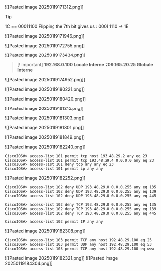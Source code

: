 ![[Pasted image 20250119171312.png]]

>[!tip]
>1C == 00011100
>Flipping the 7th bit gives us : 0001 1110 -> 1E

![[Pasted image 20250119171946.png]]

![[Pasted image 20250119172755.png]]

![[Pasted image 20250119173434.png]]

>[! important]
>**192.168.0.100 Locale Interne**
>**209.165.20.25 Globale Interne**

![[Pasted image 20250119174952.png]]

![[Pasted image 20250119180221.png]]

![[Pasted image 20250119180420.png]]

![[Pasted image 20250119181215.png]]

![[Pasted image 20250119181303.png]]

![[Pasted image 20250119181801.png]]

![[Pasted image 20250119181849.png]]

![[Pasted image 20250119182240.png]]

```shell
CiscoIOS#> access-list 101 permit tcp host 193.48.29.2 any eq 23
CiscoIOS#> access-list 101 permit tcp 193.48.29.4 0.0.0.0 any eq 23
CiscoIOS#> access-list 101 deny tcp any any eq 23
CiscoIOS#> access-list 101 permit ip any any
```

![[Pasted image 20250119182252.png]]

```shell
CiscoIOS#> access-list 102 deny UDP 193.48.29.0 0.0.0.255 any eq 135  
CiscoIOS#> access-list 102 deny UDP 193.48.29.0 0.0.0.255 any eq 139
CiscoIOS#> access-list 102 deny UDP 193.48.29.0 0.0.0.255 any eq 445

CiscoIOS#> access-list 102 deny TCP 193.48.29.0 0.0.0.255 any eq 135
CiscoIOS#> access-list 102 deny TCP 193.48.29.0 0.0.0.255 any eq 139
CiscoIOS#> access-list 102 deny TCP 193.48.29.0 0.0.0.255 any eq 445

CiscoIOS#> access-list 102 permit IP any any
```

![[Pasted image 20250119182308.png]]

```shell
CiscoIOS#> access-list 103 permit TCP any host 192.48.29.100 eq 25
CiscoIOS#> access-list 103 permit UDP any host 192.48.29.100 eq 53
CiscoIOS#> access-list 103 permit TCP any host 192.48.29.100 eq www
```

![[Pasted image 20250119182321.png]]
![[Pasted image 20250119184304.png]]

```shell

```